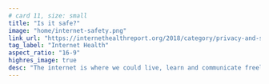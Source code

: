 ```yaml
---
# card 11, size: small
title: "Is it safe?"
image: "home/internet-safety.png"
link_url: "https://internethealthreport.org/2018/category/privacy-and-security/?utm_source=www.mozilla.org&utm_medium=referral&utm_campaign=homepage&utm_content=card"
tag_label: "Internet Health"
aspect_ratio: "16-9"
highres_image: true
desc: "The internet is where we could live, learn and communicate freely. To be ourselves, we need to be able to trust the systems that protect us."
---
```

